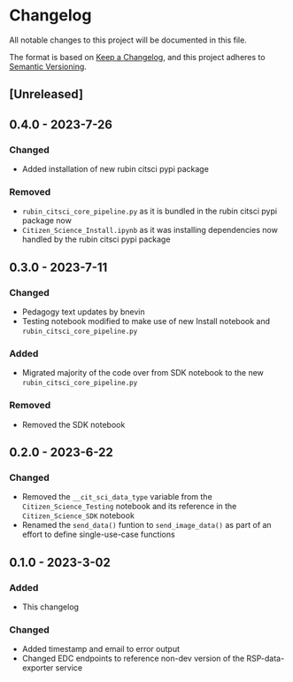 # Changelog
All notable changes to this project will be documented in this file.

The format is based on [Keep a Changelog](https://keepachangelog.com/en/1.0.0/),
and this project adheres to [Semantic Versioning](https://semver.org/spec/v2.0.0.html).

## [Unreleased]

## 0.4.0 - 2023-7-26
### Changed
- Added installation of new rubin citsci pypi package

### Removed
- `rubin_citsci_core_pipeline.py` as it is bundled in the rubin citsci pypi package now
- `Citizen_Science_Install.ipynb` as it was installing dependencies now handled by the rubin citsci pypi package

## 0.3.0 - 2023-7-11
### Changed
- Pedagogy text updates by bnevin
- Testing notebook modified to make use of new Install notebook and `rubin_citsci_core_pipeline.py`

### Added
- Migrated majority of the code over from SDK notebook to the new `rubin_citsci_core_pipeline.py`

### Removed
- Removed the SDK notebook

## 0.2.0 - 2023-6-22
### Changed
- Removed the `__cit_sci_data_type` variable from the `Citizen_Science_Testing` notebook and its reference in the `Citizen_Science_SDK` notebook
- Renamed the `send_data()` funtion to `send_image_data()` as part of an effort to define single-use-case functions

## 0.1.0 - 2023-3-02
### Added
- This changelog

### Changed
- Added timestamp and email to error output
- Changed EDC endpoints to reference non-dev version of the RSP-data-exporter service

